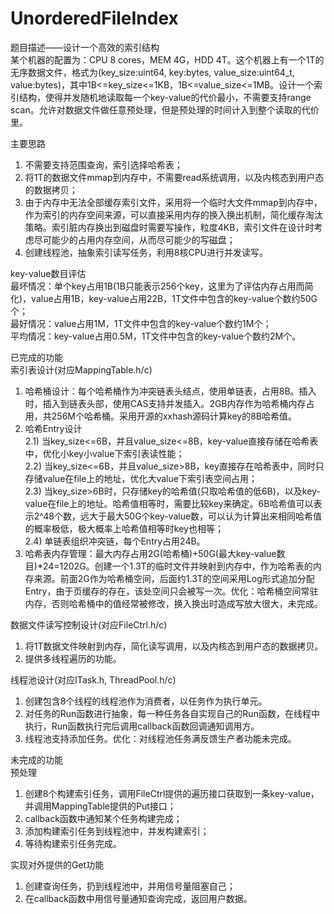 # UnorderedFileIndex
题目描述——设计一个高效的索引结构<br>
某个机器的配置为：CPU 8 cores，MEM 4G，HDD 4T。这个机器上有一个1T的无序数据文件，格式为(key_size:uint64, key:bytes, value_size:uint64_t, value:bytes)，其中1B<=key_size<=1KB，1B<=value_size<=1MB。设计一个索引结构，使得并发随机地读取每一个key-value的代价最小，不需要支持range scan。允许对数据文件做任意预处理，但是预处理的时间计入到整个读取的代价里。

主要思路
1)	不需要支持范围查询，索引选择哈希表；
2)	将1T的数据文件mmap到内存中，不需要read系统调用，以及内核态到用户态的数据拷贝；
3)	由于内存中无法全部缓存索引文件，采用将一个临时大文件mmap到内存中，作为索引的内存空间来源，可以直接采用内存的换入换出机制，简化缓存淘汰策略。索引脏内存换出到磁盘时需要写操作，粒度4KB，索引文件在设计时考虑尽可能少的占用内存空间，从而尽可能少的写磁盘；
4)	创建线程池，抽象索引读写任务，利用8核CPU进行并发读写。

key-value数目评估<br>
最坏情况：单个key占用1B(1B只能表示256个key，这里为了评估内存占用而简化)，value占用1B，key-value占用22B，1T文件中包含的key-value个数约50G个；<br>
最好情况：value占用1M，1T文件中包含的key-value个数约1M个；<br>
平均情况：key-value占用0.5M，1T文件中包含的key-value个数约2M个。<br>

已完成的功能<br>
索引表设计(对应MappingTable.h/c)
1) 哈希桶设计：每个哈希桶作为冲突链表头结点，使用单链表，占用8B。插入时，插入到链表头部，使用CAS支持并发插入。2GB内存作为哈希桶内存占用，共256M个哈希桶。采用开源的xxhash源码计算key的8B哈希值。
2) 哈希Entry设计<br>
2.1) 当key_size<=6B，并且value_size<=8B，key-value直接存储在哈希表中，优化小key小value下索引表读性能；<br>
2.2) 当key_size<=6B，并且value_size>8B，key直接存在哈希表中，同时只存储value在file上的地址，优化大value下索引表空间占用；<br>
2.3) 当key_size>6B时，只存储key的哈希值(只取哈希值的低6B)，以及key-value在file上的地址。哈希值相等时，需要比较key来确定。6B哈希值可以表示2^48个数，远大于最大50G个key-value数，可以认为计算出来相同哈希值的概率极低，极大概率上哈希值相等时key也相等；<br>
2.4) 单链表组织冲突链，每个Entry占用24B。
3) 哈希表内存管理：最大内存占用2G(哈希桶)+50G(最大key-value数目)*24=1202G。创建一个1.3T的临时文件并映射到内存中，作为哈希表的内存来源。前面2G作为哈希桶空间，后面约1.3T的空间采用Log形式追加分配Entry，由于页缓存的存在，该处空间只会被写一次。优化：哈希桶空间常驻内存，否则哈希桶中的值经常被修改，换入换出时造成写放大很大，未完成。

数据文件读写控制设计(对应FileCtrl.h/c)<br>
1) 将1T数据文件映射到内存，简化读写调用，以及内核态到用户态的数据拷贝。<br>
2) 提供多线程遍历的功能。<br>

线程池设计(对应ITask.h, ThreadPool.h/c)<br>
1) 创建包含8个线程的线程池作为消费者，以任务作为执行单元。<br>
2) 对任务的Run函数进行抽象，每一种任务各自实现自己的Run函数，在线程中执行，Run函数执行完后调用callback函数回调通知调用方。<br>
3) 线程池支持添加任务。优化：对线程池任务满反馈生产者功能未完成。<br>

未完成的功能<br>
预处理<br>
1) 创建8个构建索引任务，调用FileCtrl提供的遍历接口获取到一条key-value，并调用MappingTable提供的Put接口；<br>
2) callback函数中通知某个任务构建完成；<br>
3) 添加构建索引任务到线程池中，并发构建索引；<br>
4) 等待构建索引任务完成。<br>

实现对外提供的Get功能<br>
1) 创建查询任务，扔到线程池中，并用信号量阻塞自己；
2) 在callback函数中用信号量通知查询完成，返回用户数据。
